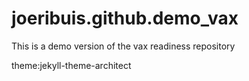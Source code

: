 # joeribuis.github.demo_vax
This is a demo version of the vax readiness repository


theme:jekyll-theme-architect
